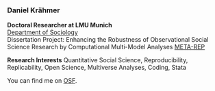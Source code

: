 ### Daniel Krähmer

**Doctoral Researcher at LMU Munich** <br>
[Department of Sociology](https://www.en.soziologie.uni-muenchen.de/index.html) <br>
Dissertation Project: Enhancing the Robustness of Observational Social Science Research by Computational Multi-Model Analyses [META-REP](https://www.ls4.soziologie.uni-muenchen.de/aktuelle_forschung/rob-meta-rep/index.html)
<br>

**Research Interests** 
Quantitative Social Science, Reproducibility, Replicability, Open Science, Multiverse Analyses, Coding, Stata

You can find me on [OSF](osf.io/q9f8s).
